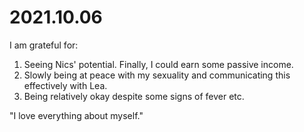 # 2021.10.06

I am grateful for:

1. Seeing Nics' potential. Finally, I could earn some passive income.
2. Slowly being at peace with my sexuality and communicating this effectively with Lea.
3. Being relatively okay despite some signs of fever etc.

"I love everything about myself."

